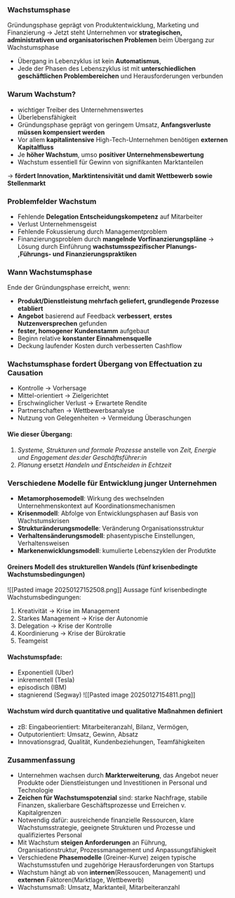 ### Wachstumsphase
Gründungsphase geprägt von Produktentwicklung, Marketing und Finanzierung 
-> Jetzt steht Unternehmen vor **strategischen, administrativen und organisatorischen Problemen** beim Übergang zur Wachstumsphase
- Übergang in Lebenzyklus ist kein **Automatismus**, 
- Jede der Phasen des Lebenszyklus ist mit **unterschiedlichen geschäftlichen Problembereichen** und Herausforderungen verbunden
### Warum Wachstum?
- wichtiger Treiber des Unternehmenswertes
- Überlebensfähigkeit
- Gründungsphase geprägt von geringem Umsatz, **Anfangsverluste müssen kompensiert werden**
- Vor allem **kapitalintensive** High-Tech-Unternehmen benötigen **externen Kapitalfluss**
- Je **höher Wachstum**, umso **positiver Unternehmensbewertung**
- Wachstum essentiell für Gewinn von signifikanten Marktanteilen

-> **fördert Innovation, Marktintensivität und damit Wettbewerb sowie Stellenmarkt**
### Problemfelder Wachstum
- Fehlende **Delegation Entscheidungskompetenz** auf Mitarbeiter
- Verlust Unternehmensgeist
- Fehlende Fokussierung durch Managementproblem
- Finanzierungsproblem  durch **mangelnde Vorfinanzierungspläne**
-> Lösung durch Einführung **wachstumsspezifischer Planungs- ,Führungs- und Finanzierungspraktiken**

### Wann Wachstumsphase
Ende der Gründungsphase erreicht, wenn:
- **Produkt/Dienstleistung mehrfach geliefert, grundlegende Prozesse etabliert**
- **Angebot** basierend auf Feedback **verbessert**, **erstes Nutzenversprechen** gefunden
- **fester, homogener Kundenstamm** aufgebaut
- Beginn relative **konstanter Einnahmensquelle**
- Deckung laufender Kosten durch verbesserten Cashflow
### Wachstumsphase fordert Übergang von Effectuation zu Causation
- Kontrolle -> Vorhersage
- Mittel-orientiert -> Zielgerichtet
- Erschwinglicher Verlust -> Erwartete Rendite
- Partnerschaften -> Wettbewerbsanalyse
- Nutzung von Gelegenheiten -> Vermeidung Überaschungen

#### Wie dieser Übergang:
1. *Systeme, Strukturen und formale Prozesse* anstelle von *Zeit, Energie und Engagement des:der Geschäftsführer:in*
2. *Planung* ersetzt *Handeln und Entscheiden in Echtzeit*

### Verschiedene Modelle für Entwicklung junger Unternehmen
- **Metamorphosemodell**: Wirkung des wechselnden Unternehmenskontext auf Koordinationsmechanismen
- **Krisenmodell**: Abfolge von Entwicklungsphasen auf Basis von Wachstumskrisen
- **Strukturänderungsmodelle**: Veränderung Organisationsstruktur
- **Verhaltensänderungsmodell**: phasentypische Einstellungen, Verhaltensweisen
- **Markenenwicklungsmodell**: kumulierte Lebenszyklen der Produtkte

#### Greiners Modell des strukturellen Wandels (fünf krisenbedingte Wachstumsbedingungen)
![[Pasted image 20250127152508.png]]
Aussage 
fünf krisenbedingte Wachstumsbedingungen:
1. Kreativität 
	-> Krise im Management
2. Starkes Management
	-> Krise der Autonomie
3. Delegation
	-> Krise der Kontrolle
4. Koordinierung
	-> Krise der Bürokratie 
5. Teamgeist

#### Wachstumspfade:
- Exponentiell (Uber)
- inkrementell (Tesla)
- episodisch (IBM)
- stagnierend (Segway)
![[Pasted image 20250127154811.png]]

#### Wachstum wird durch quantitative und qualitative Maßnahmen definiert
- zB: Eingabeorientiert: Mitarbeiteranzahl, Bilanz, Vermögen, 
- Outputorientiert: Umsatz, Gewinn, Absatz
- Innovationsgrad, Qualität, Kundenbeziehungen, Teamfähigkeiten


### Zusammenfassung
- Unternehmen wachsen durch **Markterweiterung**, das Angebot neuer Produkte oder Dienstleistungen und Investitionen in Personal und Technologie
- **Zeichen für Wachstumspotenzial** sind: starke Nachfrage, stabile Finanzen, skalierbare Geschäftsprozesse und Erreichen v. Kapitalgrenzen 
- Notwendig dafür: ausreichende finanzielle Ressourcen, klare Wachstumsstrategie, geeignete Strukturen und Prozesse und qualifiziertes Personal
- Mit Wachstum **steigen Anforderungen** an Führung, Organisationstruktur, Prozessmanagement und Anpassungsfähigkeit
- Verschiedene **Phasemodelle** (Greiner-Kurve) zeigen typische Wachstumsstufen und zugehörige Herausforderungen von Startups 
- Wachstum hängt ab von **internen**(Ressoucen, Management) und **externen** Faktoren(Marktlage, Wettbewerb)
- Wachstumsmaß: Umsatz, Marktanteil, Mitarbeiteranzahl